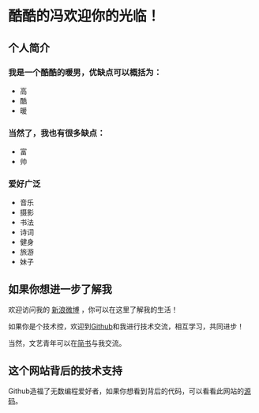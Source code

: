
# 酷酷的冯欢迎你的光临！


## 个人简介

### 我是一个酷酷的暖男，优缺点可以概括为：

* 高
* 酷
* 暖

### 当然了，我也有很多缺点：

- 富
- 帅

### 爱好广泛

- 音乐
- 摄影
- 书法
- 诗词
- 健身
- 旅游
- 妹子


## 如果你想进一步了解我

欢迎访问我的 [新浪微博](https://weibo.com/5292958275/profile?topnav=1&wvr=6) ，你可以在这里了解我的生活！

如果你是个技术控，欢迎到[Github](https://github.com/fengbin311/)和我进行技术交流，相互学习，共同进步！

当然，文艺青年可以在[简书](https://www.jianshu.com/u/3dc96e5f96e3)与我交流。


## 这个网站背后的技术支持

Github造福了无数编程爱好者，如果你想看到背后的代码，可以看看此网站的[源码](https://github.com/fengbin311/fengbin311.github.io)。



